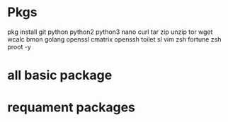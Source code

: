 # Pkgs
pkg install git  python python2 python3 nano curl tar zip unzip tor wget wcalc bmon golang openssl cmatrix openssh toilet sl vim zsh fortune zsh proot -y
# all basic package 
# requament packages
